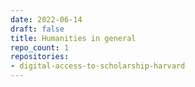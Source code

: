```yaml
---
date: 2022-06-14
draft: false
title: Humanities in general
repo_count: 1
repositories:
- digital-access-to-scholarship-harvard
---
```



